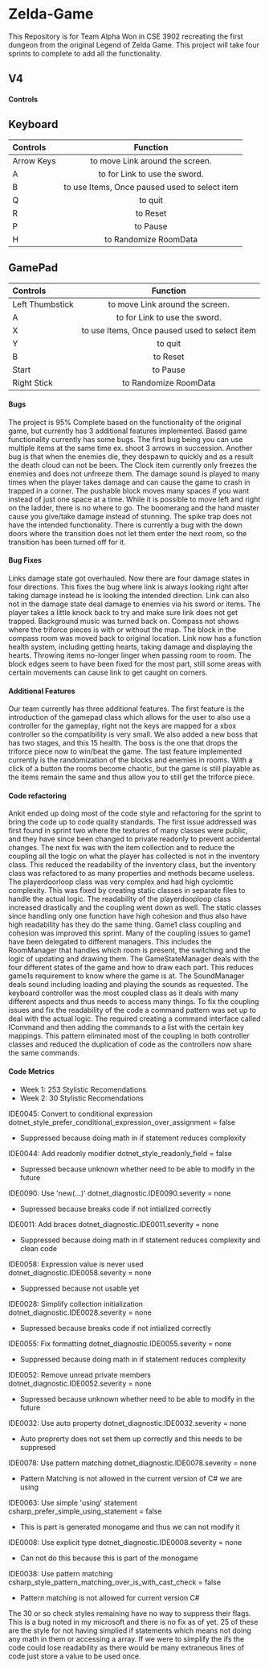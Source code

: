 # Zelda-Game

This Repository is for Team Alpha Won in CSE 3902 recreating the first dungeon from the original Legend of Zelda Game. This project will take four sprints to complete to add all the functionality. 

## V4

#### Controls

## Keyboard

Controls | Function
| :--- | :---:
Arrow Keys  | to move Link around the screen.
  A | to for Link to use the sword. 
  B | to use Items, Once paused used to select item
  Q | to quit
  R | to Reset
  P | to Pause
  H | to Randomize RoomData

## GamePad
 
Controls | Function
| :--- | :---:
Left Thumbstick  | to move Link around the screen.
  A | to for Link to use the sword. 
  X | to use Items, Once paused used to select item
  Y | to quit
  B | to Reset
  Start | to Pause
  Right Stick | to Randomize RoomData
  
#### Bugs
  The project is 95% Complete based on the functionality of the original game, but currently has 3 additional features implemented. Based game functionality currently has some bugs. The first bug being you can use multiple items at the same time ex. shoot 3 arrows in succession. Another bug is that when the enemies die, they despawn to quickly and as a result the death cloud can not be been. The Clock item currently only freezes the enemies and does not unfreeze them. The damage sound is played to many times when the player takes damage and can cause the game to crash in trapped in a corner. The pushable block moves many spaces if you want instead of just one space at a time. While it is possible to move left and right on the ladder, there is no where to go. The boomerang and the hand master cause you give/take damage instead of stunning. The spike trap does not have the intended functionality. There is currently a bug with the down doors where the transition does not let them enter the next room, so the transition has been turned off for it.
  
#### Bug Fixes
  Links damage state got overhauled. Now there are four damage states in four directions. This fixes the bug where link is always looking right after taking damage instead he is looking the intended direction. Link can also not in the damage state deal damage to enemies via his sword or items. The player takes a little knock back to try and make sure link does not get trapped. Background music was turned back on. Compass not shows where the triforce pieces is with or without the map. The block in the compass room was moved back to original location. Link now has a function health system, including getting hearts, taking damage and displaying the hearts. Throwing items no-longer linger when passing room to room. The block edges seem to have been fixed for the most part, still some areas with certain movements can cause link to get caught on corners. 

#### Additional Features
  Our team currently has three additional features. The first feature is the introduction of the gamepad class which allows for the user to also use a controller for the gameplay, right not the keys are mapped for a xbox controller so the compatibility is very small. We also added a new boss that has two stages, and this 15 health. The boss is the one that drops the triforce piece now to win/beat the game. The last feature implemented currently is the randomization of the blocks and enemies in rooms. With a click of a button the rooms become chaotic, but the game is still playable as the items remain the same and thus allow you to still get the triforce piece.  
  
#### Code refactoring
  Ankit ended up doing most of the code style and refactoring for the sprint to bring the code up to code quality standards. The first issue addressed was first found in sprint two where the textures of many classes were public, and they have since been changed to private readonly to prevent accidental changes. The next fix was with the item collection and to reduce the coupling all the logic on what the player has collected is not in the inventory class. This reduced the readability of the inventory class, but the inventory class was refactored to as many properties and methods became useless. The playerdoorloop class was very complex and had high cyclomtic complexity. This was fixed by creating static classes in separate files to handle the actual logic. The readability of the playerdooploop class increased drastically and the coupling went down as well. The static classes since handling only one function have high cohesion and thus also have high readability has they do the same thing. Game1 class coupling and cohesion was improved this sprint. Many of the coupling issues to game1 have been delegated to different managers. This includes the RoomManager that handles which room is present, the switching and the logic of updating and drawing them. The GameStateManager deals with the four different states of the game and how to draw each part. This reduces game1s requirement to know where the game is at. The SoundManager deals sound including loading and playing the sounds as requested. The keyboard controller was the most coupled class as it deals with many different aspects and thus needs to access many things. To fix the coupling issues and fix the readability of the code a command pattern was set up to deal with the actual logic. The required creating a command interface called ICommand and then adding the commands to a list with the certain key mappings. This pattern eliminated most of the coupling in both controller classes and reduced the duplication of code as the controllers now share the same commands. 

#### Code Metrics

   - Week 1: 253 Stylistic Recomendations
   - Week 2: 30 Stylistic Recomendations
   
  IDE0045: Convert to conditional expression
  dotnet_style_prefer_conditional_expression_over_assignment = false
  - Suppressed because doing math in if statement reduces complexity

  IDE0044: Add readonly modifier
  dotnet_style_readonly_field = false
  - Supressed because unknown whether need to be able to modify in the future

  IDE0090: Use 'new(...)'
  dotnet_diagnostic.IDE0090.severity = none
  - Supressed because breaks code if not intialized correctly

  IDE0011: Add braces
  dotnet_diagnostic.IDE0011.severity = none
  - Suppressed because doing math in if statement reduces complexity and clean code

  IDE0058: Expression value is never used
  dotnet_diagnostic.IDE0058.severity = none
  - Suppressed because not usable yet

  IDE0028: Simplify collection initialization
  dotnet_diagnostic.IDE0028.severity = none
  - Supressed because breaks code if not intialized correctly

  IDE0055: Fix formatting
  dotnet_diagnostic.IDE0055.severity = none
  - Suppressed because doing math in if statement reduces complexity

  IDE0052: Remove unread private members
  dotnet_diagnostic.IDE0052.severity = none
   - Supressed because unknown whether need to be able to modify in the future

  IDE0032: Use auto property
  dotnet_diagnostic.IDE0032.severity = none
  - Auto proprerty does not set them up correctly and this needs to be suppresed

  IDE0078: Use pattern matching
  dotnet_diagnostic.IDE0078.severity = none
  - Pattern Matching is not allowed in the current version of C# we are using 

  IDE0063: Use simple 'using' statement
  csharp_prefer_simple_using_statement = false
  - This is part is generated monogame and thus we can not modify it

  IDE0008: Use explicit type
  dotnet_diagnostic.IDE0008.severity = none
  - Can not do this because this is part of the monogame

  IDE0038: Use pattern matching
  csharp_style_pattern_matching_over_is_with_cast_check = false
  - Pattern matching is not allowed for current version C#

The 30 or so check styles remaining have no way to suppress their flags. This is a bug noted in my microsoft and there is no fix as of yet. 25 of these are the style for not having simplied if statements which means not doing any math in them or accessing a array. If we were to simplify the ifs the code could lose readability as there would be many extraneous lines of code just store a value to be used once. 

